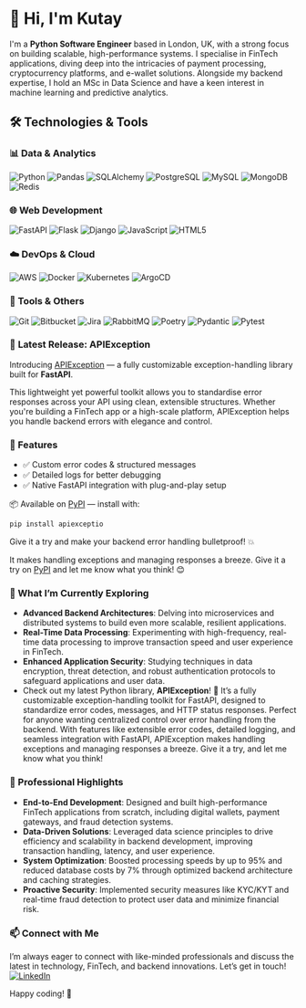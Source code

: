 # 👋 Hi, I'm Kutay

I'm a **Python Software Engineer** based in London, UK, with a strong focus on building scalable, high-performance systems. I specialise in FinTech applications, diving deep into the intricacies of payment processing, cryptocurrency platforms, and e-wallet solutions. Alongside my backend expertise, I hold an MSc in Data Science and have a keen interest in machine learning and predictive analytics.


## 🛠️ Technologies & Tools

### 📊 Data & Analytics  
![Python](https://img.shields.io/badge/-Python-3776AB?style=flat&logo=python&logoColor=white) 
![Pandas](https://img.shields.io/badge/-Pandas-150458?style=flat&logo=pandas) 
![SQLAlchemy](https://img.shields.io/badge/-SQLAlchemy-CA1F23?style=flat) 
![PostgreSQL](https://img.shields.io/badge/-PostgreSQL-4169E1?style=flat&logo=postgresql) 
![MySQL](https://img.shields.io/badge/-MySQL-00758F?style=flat&logo=mysql) 
![MongoDB](https://img.shields.io/badge/-MongoDB-47A248?style=flat&logo=mongodb) 
![Redis](https://img.shields.io/badge/-Redis-DC382D?style=flat&logo=redis)

### 🌐 Web Development  
![FastAPI](https://img.shields.io/badge/-FastAPI-009688?style=flat&logo=fastapi) 
![Flask](https://img.shields.io/badge/-Flask-000000?style=flat&logo=flask) 
![Django](https://img.shields.io/badge/-Django-092E20?style=flat&logo=django) 
![JavaScript](https://img.shields.io/badge/-JavaScript-F7DF1E?style=flat&logo=javascript&logoColor=black) 
![HTML5](https://img.shields.io/badge/-HTML5-E34F26?style=flat&logo=html5&logoColor=white)

### ☁️ DevOps & Cloud  
![AWS](https://img.shields.io/badge/-AWS-232F3E?style=flat&logo=amazonaws) 
![Docker](https://img.shields.io/badge/-Docker-2496ED?style=flat&logo=docker) 
![Kubernetes](https://img.shields.io/badge/-Kubernetes-326CE5?style=flat&logo=kubernetes) 
![ArgoCD](https://img.shields.io/badge/-ArgoCD-E10098?style=flat)

### 🧰 Tools & Others  
![Git](https://img.shields.io/badge/-Git-F05032?style=flat&logo=git) 
![Bitbucket](https://img.shields.io/badge/-Bitbucket-0052CC?style=flat&logo=bitbucket) 
![Jira](https://img.shields.io/badge/-Jira-0052CC?style=flat&logo=jira) 
![RabbitMQ](https://img.shields.io/badge/-RabbitMQ-FF6600?style=flat&logo=rabbitmq) 
![Poetry](https://img.shields.io/badge/-Poetry-60A5FA?style=flat) 
![Pydantic](https://img.shields.io/badge/-Pydantic-00A8E8?style=flat) 
![Pytest](https://img.shields.io/badge/-Pytest-0A9EDC?style=flat)


### 📢 **Latest Release: APIException**  
Introducing [APIException](https://github.com/akutayural/APIException) — a fully customizable exception-handling library built for **FastAPI**.

This lightweight yet powerful toolkit allows you to standardise error responses across your API using clean, extensible structures. Whether you're building a FinTech app or a high-scale platform, APIException helps you handle backend errors with elegance and control.

### 🔧 Features
- ✅ Custom error codes & structured messages
- ✅ Detailed logs for better debugging
- ✅ Native FastAPI integration with plug-and-play setup

📦 Available on [PyPI](https://pypi.org/project/APIException/) — install with:

```bash
pip install apiexceptio
```
Give it a try and make your backend error handling bulletproof! 💥

It makes handling exceptions and managing responses a breeze. Give it a try on [PyPI](https://pypi.org/project/APIException/) and let me know what you think! 😊

### 🌱 What I’m Currently Exploring
- **Advanced Backend Architectures**: Delving into microservices and distributed systems to build even more scalable, resilient applications.
- **Real-Time Data Processing**: Experimenting with high-frequency, real-time data processing to improve transaction speed and user experience in FinTech.
- **Enhanced Application Security**: Studying techniques in data encryption, threat detection, and robust authentication protocols to safeguard applications and user data.
- Check out my latest Python library, **APIException**! 🎉 It’s a fully customizable exception-handling toolkit for FastAPI, designed to standardize error codes, messages, and HTTP status responses. Perfect for anyone wanting centralized control over error handling from the backend. With features like extensible error codes, detailed logging, and seamless integration with FastAPI, APIException makes handling exceptions and managing responses a breeze. Give it a try, and let me know what you think! 

### 💼 Professional Highlights
- **End-to-End Development**: Designed and built high-performance FinTech applications from scratch, including digital wallets, payment gateways, and fraud detection systems.
- **Data-Driven Solutions**: Leveraged data science principles to drive efficiency and scalability in backend development, improving transaction handling, latency, and user experience.
- **System Optimization**: Boosted processing speeds by up to 95% and reduced database costs by 7% through optimized backend architecture and caching strategies.
- **Proactive Security**: Implemented security measures like KYC/KYT and real-time fraud detection to protect user data and minimize financial risk.

### 📫 Connect with Me
I’m always eager to connect with like-minded professionals and discuss the latest in technology, FinTech, and backend innovations. Let’s get in touch!
[![LinkedIn](https://img.shields.io/badge/-LinkedIn-0077B5?style=flat-square&logo=linkedin&logoColor=white)](https://www.linkedin.com/in/akutayural)

Happy coding! 🚀
